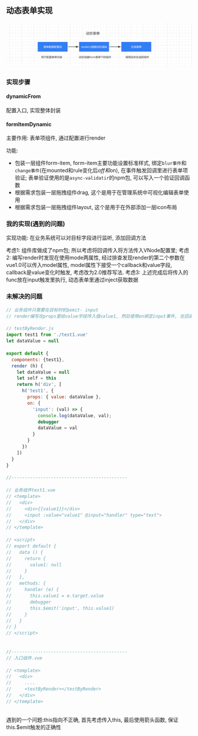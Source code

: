 ## 动态表单实现
![动态表单实现](./图片/动态表单实现.jpg)

### 实现步骤

#### dynamicFrom 
配置入口, 实现整体封装

#### formItemDynamic
主要作用: 表单项组件, 通过配置进行render

功能:
* 包装一层组件form-item, form-item主要功能设置标准样式, 绑定```blur事件```和```change事件```(在mounted和rule变化后$off和$on), 在事件触发回调里进行表单项验证; 表单验证使用的是```async-validatir```的npm包, 可以写入一个验证回调函数
* 根据需求包装一层拖拽组件drag, 这个是用于在管理系统中可视化编辑表单使用
* 根据需求包装一层拖拽组件layout, 这个是用于在外部添加一层icon布局


### 我的实现(遇到的问题)
实现功能: 在业务系统可以对目标字段进行监听, 添加回调方法

考虑1: 组件库做成了npm包; 所以考虑将回调传入将方法传入VNode配置里; 
考虑2: 编写render时发现在使用mode两属性, 经过排查发现render的第二个参数在vue1.0可以传入model属性, model属性下接受一个callback和value字段, callback是value变化时触发, 考虑改为2.0推荐写法.
考虑3: 上述完成后将传入的func放在input触发里执行, 动态表单里通过inject获取数据

### 未解决的问题

```js
// 业务组件只需要在目标时机$emit- input
// render编写在props里给value字段传入值value1, 然后使用on绑定input事件, 在回调中修改value1然后执行外部传入的监听回调

// testByRender.js
import test1 from './test1.vue'
let dataValue = null

export default {
  components: {test1},
  render (h) {
    let dataValue = null
    let self = this
    return h('div', [
      h('test1', {
        props: { value: dataValue },
        on: {
          'input': (val) => {
            console.log(dataValue, val);
            debugger
            dataValue = val
          }
        }
      })
    ])
  }
}

//--------------------------------------------

// 业务组件test1.vue
// <template>
//   <div>
//     <div>{{value1}}</div>
//     <input :value="value1" @input="handler" type="text">
//   </div>
// </template>

// <script>
// export default {
//   data () {
//     return {
//       value1: null
//     }
//   },
//   methods: {
//     handler (e) {
//       this.value1 = e.target.value
//       debugger
//       this.$emit('input', this.value1)
//     }
//   }
// }
// </script>


//--------------------------------------------
// 入口组件.vue

// <template>
//   <div>
//     ....
//     <testByRender></testByRender>	
//   </div>
// </template>



```



遇到的一个问题:this指向不正确, 首先考虑传入this, 最后使用箭头函数, 保证this.$emit触发的正确性